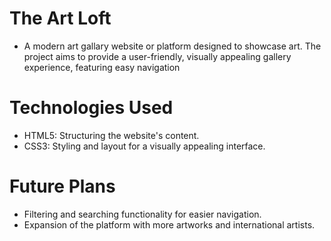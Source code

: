 # The Art Loft
- A modern art gallary website or platform designed to showcase art. The project aims to provide a user-friendly, visually appealing gallery experience, featuring easy navigation

# Technologies Used
- HTML5: Structuring the website's content.
- CSS3: Styling and layout for a visually appealing interface.

# Future Plans
- Filtering and searching functionality for easier navigation.
- Expansion of the platform with more artworks and international artists.
